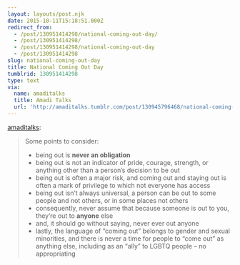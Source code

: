 ```yaml
---
layout: layouts/post.njk
date: 2015-10-11T15:18:51.000Z
redirect_from:
  - /post/130951414298/national-coming-out-day/
  - /post/130951414298/
  - /post/130951414298/national-coming-out-day
  - /post/130951414298
slug: national-coming-out-day
title: National Coming Out Day
tumblrid: 130951414298
type: text
via:
  name: amaditalks
  title: Amadi Talks
  url: 'http://amaditalks.tumblr.com/post/130945796468/national-coming-out-day'
---
```

<p><a href="http://amaditalks.tumblr.com/post/130945796468/national-coming-out-day" class="tumblr_blog">amaditalks</a>:</p>

<blockquote><p>Some points to consider:

</p><ul><li>being out is <b>never an obligation</b></li>
<li>being out is not an indicator of pride, courage, strength, or anything other than a person’s decision to be out</li>
<li>being out is often a major risk, and coming out and staying out is often a mark of privilege to which not everyone has access</li>
<li>being out isn’t always universal, a person can be out to some people and not others, or in some places not others</li>
<li>consequently, never assume that because someone is out to you, they’re out to <b>anyone</b> else</li>
<li>and, it should go without saying, never ever out anyone</li>
<li>lastly, the language of “coming out” belongs to gender and sexual minorities, and there is never a time for people to “come out” as anything else, including as an “ally” to LGBTQ people – no appropriating</li></ul></blockquote>
